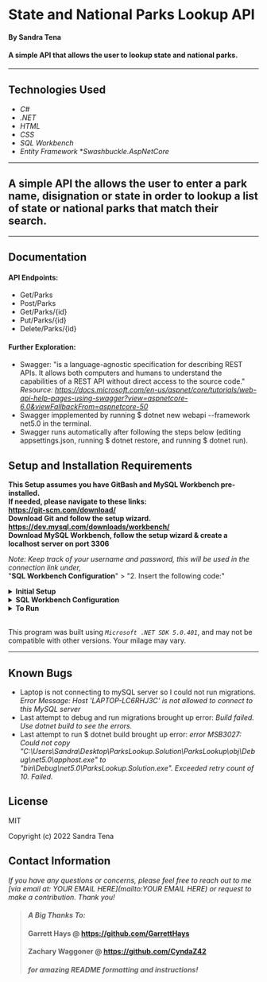 # State and National Parks Lookup API

#### By  Sandra Tena

#### A simple API that allows the user to lookup state and national parks.   

---


## Technologies Used

* _C#_
* _.NET_
* _HTML_
* _CSS_
* _SQL Workbench_
* _Entity Framework_
*_Swashbuckle.AspNetCore_
---
## A simple API the allows the user to enter a park name, disignation or state in order to lookup a list of state or national parks that match their search. 

---
## Documentation

#### API Endpoints:
* Get/Parks
* Post/Parks
* Get/Parks/{id}
* Put/Parks/{id}
* Delete/Parks/{id}
#### Further Exploration: 
* Swagger: "is a language-agnostic specification for describing REST APIs. It allows both computers and humans to understand the capabilities of a REST API without direct access to the source code."
_Resource: https://docs.microsoft.com/en-us/aspnet/core/tutorials/web-api-help-pages-using-swagger?view=aspnetcore-6.0&viewFallbackFrom=aspnetcore-50_
* Swagger impplemented by running $ dotnet new webapi --framework net5.0 in the terminal. 
* Swagger runs automatically after following the steps below (editing appsettings.json, running $ dotnet restore, and running $ dotnet run).

## Setup and Installation Requirements
**This Setup assumes you have GitBash and MySQL Workbench pre-installed.   
If needed, please navigate to these links:  
https://git-scm.com/download/  
Download Git and follow the setup wizard.  
https://dev.mysql.com/downloads/workbench/  
Download MySQL Workbench, follow the setup wizard & create a localhost server on port 3306**


*Note: Keep track of your username and password, this will be used in the connection link under,*  
"**SQL Workbench Configuration**" > "2. Insert the following code:"

<details>
<summary><strong>Initial Setup</strong></summary>
<ol>
<li>Copy the git repository url: https://github.com/SandraT22/ParksLookup.Solution
<li>Open a terminal and navigate to your Desktop with <strong>cd</strong> command
<li>Run,   
<strong>$ git clone https://github.com/SandraT22/ParksLookup.Solution.git</strong>
<li>In the terminal, navigate into the root directory of the cloned project folder "ParksLookuo.Solution".
<li>Navigate to the projects root directory, "ParksLookup".
<li>Move onto "SQL Workbench Configuration" instructions below to build the necessary database.
<br>
</details>

<details>
<summary><strong>SQL Workbench Configuration</strong></summary>
<ol>
<li>Create an appsetting.json file in the "ParksLookup" directory  
   <pre>ParksLookup.Solution
   └── ParksLookup
    └── appsetting.json</pre>
<li> Insert the following code: <br>

<pre>{
  "Logging": {
    "LogLevel": {
      "Default": "Warning",
      "System": "Information",
      "Microsoft": "Information"
    }
  },
  "AllowedHosts": "*",
  "ConnectionStrings": {
    "DefaultConnection": "Server=localhost;Port=3306;database=parks_lookup;uid=[YOUR UID HERE];pwd=[YOUR PASSWORD HERE];"
  }
}
}</pre>
<small>*Note: you must include your password in the code block section labeled "YOUR-PASSWORD-HERE".</small><br>
<small>**Note: you must include your username in the code block section labeled "YOUR-USERNAME-HERE".</small><br>
<small>***Note: if you plan to push this cloned project to a public-facing repository, remember to add the appsettings.json file to your .gitignore before doing so.</small>

<li>In root directory of project folder "ParksLookup", run  
<strong>$ dotnet ef migrations add restoreDatabase</strong>
<li>Then run <strong>$ dotnet ef database update</strong>

<ol> 
  <li>Open SQL Workbench.
  <li>Navigate to "parks_lookup" schema.
  <li>Click the drop down, select "Tables" drop down.
  <li>Verify the tables, you should see <strong>park</strong>.
  
</details>

<details>
<summary><strong>To Run</strong></summary>
Navigate to:  
   <pre>ParksLookup.Solution
   └── <strong>ParksLookup</strong></pre>

Run ```$ dotnet restore``` in the terminal.<br>
Run ```$ dotnet run``` in the terminal.
</details>
<br>

This program was built using *`Microsoft .NET SDK 5.0.401`*, and may not be compatible with other versions. Your milage may vary.

---
## Known Bugs

* Laptop is not connecting to mySQL server so I could not run migrations. 
_Error Message: Host 'LAPTOP-LC6RHJ3C' is not allowed to connect to this MySQL server_
* Last attempt to debug and run migrations brought up error: _Build failed. Use dotnet build to see the errors._
* Last attempt to run $ dotnet build brought up error: _error MSB3027: Could not copy "C:\Users\Sandra\Desktop\ParksLookup.Solution\ParksLookup\obj\Debug\net5.0\apphost.exe" to "bin\Debug\net5.0\ParksLookup.Solution.exe". Exceeded retry count of 10. Failed._

## License
MIT


Copyright (c) 2022 Sandra Tena 

## Contact Information
_If you have any questions or concerns, please feel free to reach out to me [via email at: YOUR EMAIL HERE](mailto:YOUR EMAIL HERE) or request to make a contribution. Thank you!_ 



>#### _**A Big Thanks To:**_ 
>#### **Garrett Hays @ https://github.com/GarrettHays**    
>#### **Zachary Waggoner @ https://github.com/CyndaZ42**  
>#### _**for amazing README formatting and instructions!**_ 